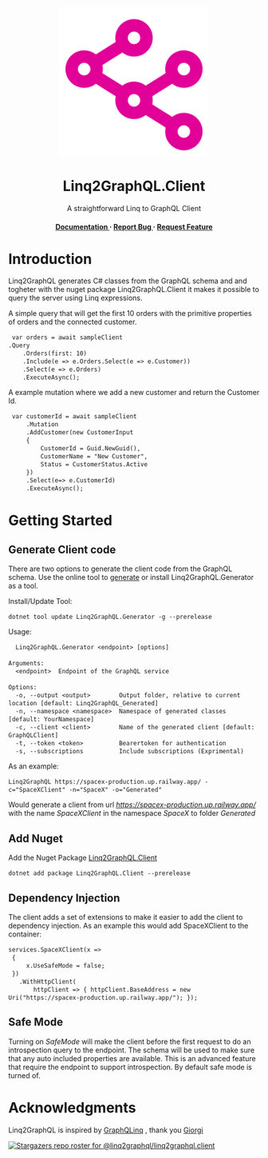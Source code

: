 
<div align='center'>

<img src=https://raw.githubusercontent.com/Linq2GraphQL/Linq2GraphQL.Client/main/Logo.svg alt="logo" width=300 height=300 />

<h1>Linq2GraphQL.Client</h1>
<p>A straightforward Linq to GraphQL Client</p>

<h4> <a href="https://linq2graphql.com"> Documentation </a> <span> · </span> <a href="https://github.com/Linq2GraphQL/Linq2GraphQL.Client/issues"> Report Bug </a> <span> · </span> <a href="https://github.com/Linq2GraphQL/Linq2GraphQL.Client/issues"> Request Feature </a> </h4>
</div>

# Introduction
Linq2GraphQL generates C# classes from the GraphQL schema and and togheter with the nuget package Linq2GraphQL.Client  it makes it possible to query the server using Linq expressions. 

A simple query that will get the first 10 orders with the primitive properties of orders and the connected customer.

	 var orders = await sampleClient
	.Query
        .Orders(first: 10)
        .Include(e => e.Orders.Select(e => e.Customer))
        .Select(e => e.Orders)
        .ExecuteAsync();

A example mutation where we add a new customer and return the Customer Id.

     var customerId = await sampleClient
         .Mutation
         .AddCustomer(new CustomerInput
         {
             CustomerId = Guid.NewGuid(),
             CustomerName = "New Customer",
             Status = CustomerStatus.Active
         })
         .Select(e=> e.CustomerId)
         .ExecuteAsync();
     

# Getting Started
## Generate Client code
There are two options to generate the client code from the GraphQL schema.
Use the online tool to <a href="https://linq2graphql.com/generate-client"> generate</a> or install Linq2GraphQL.Generator as a tool.

Install/Update Tool: 

    dotnet tool update Linq2GraphQL.Generator -g --prerelease
   
   Usage:
       
      Linq2GraphQL.Generator <endpoint> [options]
    
    Arguments:
      <endpoint>  Endpoint of the GraphQL service
    
    Options:
      -o, --output <output>        Output folder, relative to current location [default: Linq2GraphQL_Generated]
      -n, --namespace <namespace>  Namespace of generated classes [default: YourNamespace]
      -c, --client <client>        Name of the generated client [default: GraphQLClient]
      -t, --token <token>          Bearertoken for authentication
      -s, --subscriptions          Include subscriptions (Exprimental)

As an example:

    Linq2GraphQL https://spacex-production.up.railway.app/ -c="SpaceXClient" -n="SpaceX" -o="Generated"

Would generate a client from url *https://spacex-production.up.railway.app/* with the name *SpaceXClient* in the namespace *SpaceX* to folder *Generated*

## Add Nuget
Add the Nuget Package [Linq2GraphQL.Client](https://www.nuget.org/packages/Linq2GraphQL.Client)

    dotnet add package Linq2GraphQL.Client --prerelease

## Dependency Injection
The client adds a set of extensions to make it easier to add the client to dependency injection.
As an example this would add SpaceXClient to the container:

    services.SpaceXClient(x =>
     {
         x.UseSafeMode = false;
     })
       .WithHttpClient(
           httpClient => { httpClient.BaseAddress = new Uri("https://spacex-production.up.railway.app/"); });

## Safe Mode
Turning on *SafeMode* will make the client before the first request to do an introspection query to the endpoint. The schema will be used to make sure that any auto included properties are available. This is an advanced feature that require the endpoint to support introspection. By default safe mode is turned of. 

# Acknowledgments
Linq2GraphQL is inspired by [GraphQLinq](https://github.com/Giorgi/GraphQLinq) , thank you [Giorgi](https://github.com/Giorgi)

[![Stargazers repo roster for @linq2graphql/linq2graphql.client](https://reporoster.com/stars/dark/linq2graphql/linq2graphql.client)](https://github.com/linq2graphql/linq2graphql.client/stargazers)



